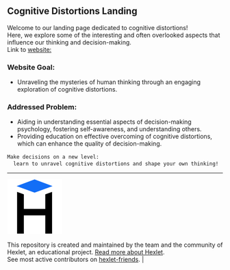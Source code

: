 ## Cognitive Distortions Landing

Welcome to our landing page dedicated to cognitive distortions!  
Here, we explore some of the interesting and often overlooked aspects that influence our thinking and decision-making.  
Link to [website:](https://roomy-fish.surge.sh/)

### Website Goal:

- Unraveling the mysteries of human thinking through an engaging exploration of cognitive distortions.

### Addressed Problem:

- Aiding in understanding essential aspects of decision-making psychology, fostering self-awareness, and understanding others.  
- Providing education on effective overcoming of cognitive distortions, which can enhance the quality of decision-making.

```
Make decisions on a new level:  
  learn to unravel cognitive distortions and shape your own thinking!
```


---


[![Hexlet Ltd. logo](https://raw.githubusercontent.com/Hexlet/assets/master/images/hexlet_logo128.png)](https://hexlet.io?utm_source=github&utm_medium=link&utm_campaign=html-boilerplate)    

This repository is created and maintained by the team and the community of Hexlet, an educational project. [Read more about Hexlet](https://hexlet.io?utm_source=github&utm_medium=link&utm_campaign=html-boilerplate).  
See most active contributors on [hexlet-friends](https://friends.hexlet.io/).  |


